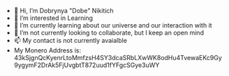 - 👋 Hi, I’m Dobrynya "Dobe" Nikitich
- 👀 I’m interested in Learning
- 🌱 I’m currently learning about our universe and our interaction with it
- 💞️ I’m not currently looking to collaborate, but I keep an open mind
- 📫 My contact is not currently avaialble
-  My Monero Address is: 43kSjgnQcKyenrLtoMmfzsH4SY3dcaSRbLXwWK8odHu4TvewaEKc9Gy9ygymF2DrAk5FjUvgbtT872uud1fYFgcSGye3uWY

<!---
68Chevy/68Chevy is a ✨ special ✨ repository because its `README.md` (this file) appears on your GitHub profile.
You can click the Preview link to take a look at your changes.
--->
